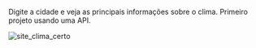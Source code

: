 Digite a cidade e veja as principais informações sobre o clima.
Primeiro projeto usando uma API.

![site_clima_certo](https://user-images.githubusercontent.com/88461914/204110957-59cd287a-ff96-4834-915d-029983026297.png)
